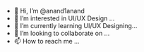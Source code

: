 - 👋 Hi, I’m @anand1anand
- 👀 I’m interested in UI/UX Design ...
- 🌱 I’m currently learning UI/UX Designing...
- 💞️ I’m looking to collaborate on ...
- 📫 How to reach me ...

<!---
anand1anand/anand1anand is a ✨ special ✨ repository because its `README.md` (this file) appears on your GitHub profile.
You can click the Preview link to take a look at your changes.
--->
